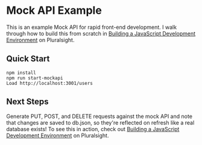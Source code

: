 # Mock API Example

This is an example Mock API for rapid front-end development. I walk through how to build this from scratch in [Building a JavaScript Development Environment](http://app.pluralsight.com/author/cory-house) on Pluralsight.

## Quick Start
```
npm install
npm run start-mockapi
Load http://localhost:3001/users
```

## Next Steps

Generate PUT, POST, and DELETE requests against the mock API and note that changes are saved to db.json, so they're reflected on refresh like a real database exists! To see this in action, check out [Building a JavaScript Development Environment](http://app.pluralsight.com/author/cory-house) on Pluralsight.
